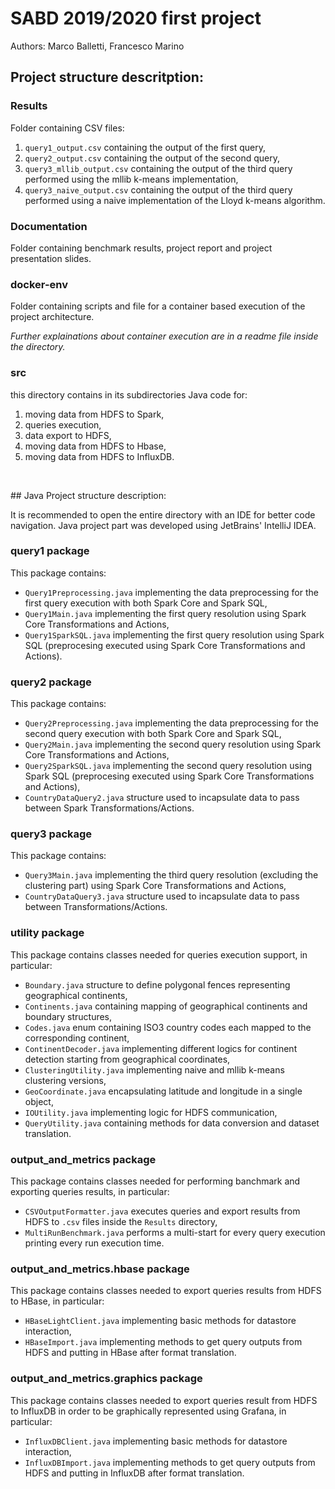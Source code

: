 # SABD 2019/2020 first project
Authors: Marco Balletti, Francesco Marino

## Project structure descritption:

### Results
Folder containing CSV files:

1. `query1_output.csv` containing the output of the first query,
2. `query2_output.csv` containing the output of the second query,
3. `query3_mllib_output.csv` containing the output of the third query performed using the mllib k-means implementation,
4. `query3_naive_output.csv` containing the output of the third query performed using a naive implementation of the Lloyd k-means algorithm.

### Documentation
Folder containing benchmark results, project report and project presentation slides.
### docker-env
Folder containing scripts and file for a container based execution of the project architecture.

_Further explainations about container execution are in a readme file inside the directory._

### src
this directory contains in its subdirectories Java code for:

1. moving data from HDFS to Spark,
2. queries execution,
3. data export to HDFS,
4. moving data from HDFS to Hbase,
5. moving data from HDFS to InfluxDB.

&nbsp;

## Java Project structure description:

It is recommended to open the entire directory with an IDE for better code navigation. Java project part was developed using JetBrains' IntelliJ IDEA.

### query1 package

This package contains:

* `Query1Preprocessing.java` implementing the data preprocessing for the first query execution with both Spark Core and Spark SQL,
* `Query1Main.java` implementing the first query resolution using Spark Core Transformations and Actions,
* `Query1SparkSQL.java` implementing the first query resolution using Spark SQL (preprocesing executed using Spark Core Transformations and Actions).

### query2 package

This package contains:

* `Query2Preprocessing.java` implementing the data preprocessing for the second query execution with both Spark Core and Spark SQL,
* `Query2Main.java` implementing the second query resolution using Spark Core Transformations and Actions,
* `Query2SparkSQL.java` implementing the second query resolution using Spark SQL (preprocesing executed using Spark Core Transformations and Actions),
* `CountryDataQuery2.java` structure used to incapsulate data to pass between Spark Transformations/Actions.

### query3 package

This package contains:

* `Query3Main.java` implementing the third query resolution (excluding the clustering part) using Spark Core Transformations and Actions,
* `CountryDataQuery3.java` structure used to incapsulate data to pass between Transformations/Actions.

### utility package

This package contains classes needed for queries execution support, in particular:

* `Boundary.java` structure to define polygonal fences representing geographical continents,
* `Continents.java` containing mapping of geographical continents and boundary structures,
* `Codes.java` enum containing ISO3 country codes each mapped to the corresponding continent,
* `ContinentDecoder.java` implementing different logics for continent detection starting from geographical coordinates,
* `ClusteringUtility.java` implementing naive and mllib k-means clustering versions,
* `GeoCoordinate.java` encapsulating latitude and longitude in a single object,
* `IOUtility.java` implementing logic for HDFS communication,
* `QueryUtility.java` containing methods for data conversion and dataset translation.

### output\_and\_metrics package

This package contains classes needed for performing banchmark and exporting queries results, in particular:

* `CSVOutputFormatter.java` executes queries and export results from HDFS to `.csv` files inside the `Results` directory,
* `MultiRunBenchmark.java` performs a multi-start for every query execution printing every run execution time.

### output\_and\_metrics.hbase package

This package contains classes needed to export queries results from HDFS to HBase, in particular:

* `HBaseLightClient.java` implementing basic methods for datastore interaction,
* `HBaseImport.java` implementing methods to get query outputs from HDFS and putting in HBase after format translation.

### output\_and\_metrics.graphics package

This package contains classes needed to export queries result from HDFS to InfluxDB in order to be graphically represented using Grafana, in particular:

* `InfluxDBClient.java` implementing basic methods for datastore interaction,
* `InfluxDBImport.java` implementing methods to get query outputs from HDFS and putting in InfluxDB after format translation.
